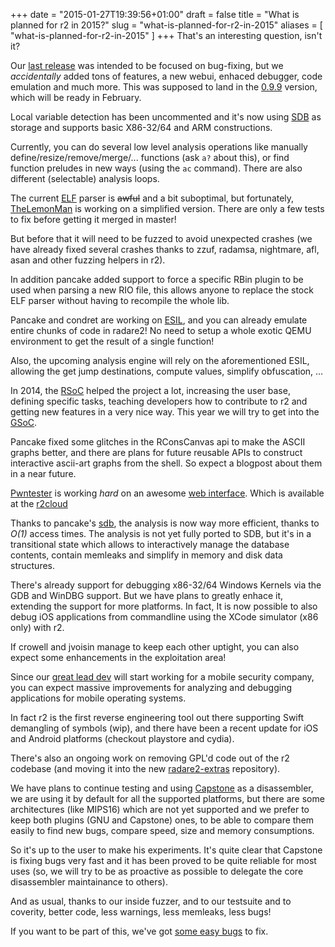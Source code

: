 +++
date = "2015-01-27T19:39:56+01:00"
draft = false
title = "What is planned for r2 in 2015?"
slug = "what-is-planned-for-r2-in-2015"
aliases = [
	"what-is-planned-for-r2-in-2015"
]
+++
That's an interesting question, isn't it?

Our [last release]( http://radare.today/radare-0-9-8/ ) was intended to be focused on bug-fixing, but we *accidentally* added tons of features, a new webui, enhaced debugger, code emulation and much more. This was supposed to land in the [0.9.9]( https://github.com/radare/radare2/milestones/0.9.9 ) version, which will be ready in February.

Local variable detection has been uncommented and it's now using [SDB]( https://github.com/radare/sdb ) as storage and supports basic X86-32/64 and ARM constructions.

Currently, you can do several low level analysis operations like manually define/resize/remove/merge/... functions (ask `a?` about this), or find function preludes in new ways (using the `ac` command). There are also different (selectable) analysis loops.

The current [ELF]( https://en.wikipedia.org/wiki/Executable_and_Linkable_Format ) parser is ~~awful~~ and a bit suboptimal, but fortunately, [TheLemonMan]( https://github.com/LemonBoy ) is working on a simplified version. There are only a few tests to fix before getting it merged in master!

But before that it will need to be fuzzed to avoid unexpected crashes (we have already fixed several crashes thanks to zzuf, radamsa, nightmare, afl, asan and other fuzzing helpers in r2).

In addition pancake added support to force a specific RBin plugin to be used when parsing a new RIO file, this allows anyone to replace the stock ELF parser without having to recompile the whole lib.

Pancake and condret are working on [ESIL]( https://github.com/radare/radare2/wiki/ESIL ), and you can already emulate entire chunks of code in radare2! No need to setup a whole exotic QEMU environment to get the result of a single function!

Also, the upcoming analysis engine will rely on the aforementioned ESIL, allowing the get jump destinations, compute values, simplify obfuscation, …

In 2014, the [RSoC]( http://rada.re/rsoc/ ) helped the project a lot, increasing the user base, defining specific tasks, teaching developers how to contribute to r2 and getting new features in a very nice way. This year we will try to get into the [GSoC]( https://developers.google.com/open-source/soc/?csw=1 ).

Pancake fixed some glitches in the RConsCanvas api to make the ASCII graphs better, and there are plans for future reusable APIs to construct interactive ascii-art graphs from the shell. So expect a blogpost about them in a near future.

[Pwntester]( https://twitter.com/pwntester ) is working *hard* on an awesome [web interface]( http://radare.today/the-new-web-interface/ ). Which is available at the [r2cloud]( http://cloud.rada.re )

Thanks to pancake's [sdb]( https://github.com/radare/sdb ), the analysis is now way more efficient, thanks to *O(1)* access times. The analysis is not yet fully ported to SDB, but it's in a transitional state which allows to interactively manage the database contents, contain memleaks and simplify in memory and disk data structures.

There's already support for debugging x86-32/64 Windows Kernels via the GDB and WinDBG support. But we have plans to greatly enhace it, extending the support for more platforms. In fact, It is now possible to also debug iOS applications from commandline using the XCode simulator (x86 only) with r2.

If crowell and jvoisin manage to keep each other uptight, you can also expect some enhancements in the exploitation area!

Since our [great lead dev]( https://twitter.com/trufae ) will start working for a mobile security company, you can expect massive improvements for analyzing and debugging applications for mobile operating systems.

In fact r2 is the first reverse engineering tool out there supporting Swift demangling of symbols (wip), and there have been a recent update for iOS and Android platforms (checkout playstore and cydia).

There's also an ongoing work on removing GPL'd code out of the r2 codebase (and moving it into the new [radare2-extras](https://github.com/radare/radare2-extras) repository).

We have plans to continue testing and using [Capstone](http://capstone-engine.org/) as a disassembler, we are using it by default for all the supported platforms, but there are some architectures (like MIPS16) which are not yet supported and we prefer to keep both plugins (GNU and Capstone) ones, to be able to compare them easily to find new bugs, compare speed, size and memory consumptions.

So it's up to the user to make his experiments. It's quite clear that Capstone is fixing bugs very fast and it has been proved to be quite reliable for most uses (so, we will try to be as proactive as possible to delegate the core disassembler maintainance to others).

And as usual, thanks to our inside fuzzer, and to our testsuite and to coverity, better code, less warnings, less memleaks, less bugs!

If you want to be part of this, we've got [some easy bugs]( https://github.com/radare/radare2/labels/easy ) to fix.